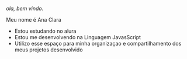 *ola, bem vindo.*  

Meu nome é Ana Clara

- Estou estudando no alura 
- Estou me desenvolvendo na Linguagem JavasScript
- Utilizo esse espaço para minha organizaçao e compartilhamento dos meus projetos desenvolvido
  
